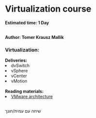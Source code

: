 <h1>Virtualization course</h1>
<h4>Estimated time: 1 Day
<br></br>

Author: Tomer Krausz Mallik

<h3>Virtualization:</h3>
<b>Deliveries:</b>
<li> dvSwitch
<li> vSphere
<li> vCenter
<li> vMotion
<br></br>
<b>Reading materials:</b>
<li> <a href="https://www.vmware.com/pdf/vi_architecture_wp.pdf"> VMware architecture </a> 
<br></br>

שיחה עם עמית/חונך
